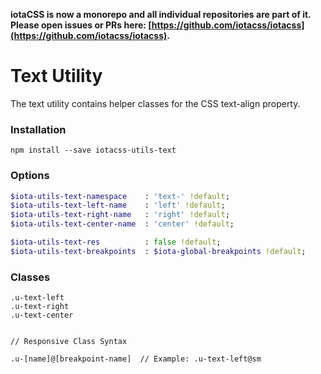 **iotaCSS is now a monorepo and all individual repositories are part of it. Please open issues or PRs here: [https://github.com/iotacss/iotacss](https://github.com/iotacss/iotacss).**

# Text Utility #

The text utility contains helper classes for the CSS text-align property.


### Installation ###

```
npm install --save iotacss-utils-text
```


### Options ###

```sass
$iota-utils-text-namespace    : 'text-' !default;
$iota-utils-text-left-name    : 'left' !default;
$iota-utils-text-right-name   : 'right' !default;
$iota-utils-text-center-name  : 'center' !default;

$iota-utils-text-res          : false !default;
$iota-utils-text-breakpoints  : $iota-global-breakpoints !default;
```


### Classes ###

```
.u-text-left
.u-text-right
.u-text-center


// Responsive Class Syntax

.u-[name]@[breakpoint-name]  // Example: .u-text-left@sm
```

